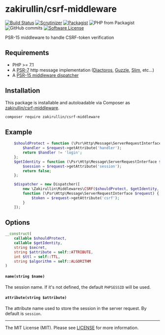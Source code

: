 # zakirullin/csrf-middleware

[![Build Status](https://img.shields.io/travis/zakirullin/csrf-middleware.svg?style=flat-square)](https://travis-ci.org/zakirullin/csrf-middleware)
[![Scrutinizer](https://img.shields.io/scrutinizer/g/zakirullin/csrf-middleware.svg?style=flat-square)](https://scrutinizer-ci.com/g/zakirullin/csrf-middleware/)
[![Packagist](https://img.shields.io/packagist/v/zakirullin/csrf-middleware.svg?style=flat-square)](https://packagist.org/packages/zakirullin/csrf-middlware)
![PHP from Packagist](https://img.shields.io/packagist/php-v/zakirullin/csrf-middleware.svg?style=flat-square)
![GitHub commits](https://img.shields.io/github/commits-since/zakirullin/csrf-middleware/0.1.0.svg?style=flat-square)
[![Software License](https://img.shields.io/badge/license-MIT-brightgreen.svg?style=flat-square)](LICENSE)

PSR-15 middleware to handle CSRF-token verification

## Requirements

* PHP >= 7.1
* A [PSR-7](https://packagist.org/providers/psr/http-message-implementation) http message implementation ([Diactoros](https://github.com/zendframework/zend-diactoros), [Guzzle](https://github.com/guzzle/psr7), [Slim](https://github.com/slimphp/Slim), etc...)
* A [PSR-15 middleware dispatcher](https://github.com/middlewares/awesome-psr15-middlewares#dispatcher)

## Installation

This package is installable and autoloadable via Composer as [zakirullin/csrf-middleware](https://packagist.org/packages/zakirullin/csrf-middleware).

```sh
composer require zakirullin/csrf-middleware 
```

## Example

```php
    $shouldProtect = function (\Psr\Http\Message\ServerRequestInterface $request) {
        $handler = $request->getAttribute('handler');
        return $handler != 'login';
    };
    $getIdentity = function (\Psr\Http\Message\ServerRequestInterface $request) {
        $session = $request->getAttribute('session');
        return false;
    };

    $dispatcher = new Dispatcher([
	    new \Zakirullin\Middlewares\CSRF($shouldProtect, $getIdentity, 'secret'),
        function (\Psr\Http\Message\ServerRequestInterface $request) {
            $token = $request->getAttribute('csrf');
        }
    ]);
```

## Options

```php 
__construct(
    callable $shouldProtect,
    callable $getIdentity,
    string $secret,
    string $attribute = self::ATTRIBUTE,
    int $ttl = self::TTL,
    string $algorithm = self::ALGORITHM
)
```

#### `name(string $name)`

The session name. If it's not defined, the default `PHPSESSID` will be used.

#### `attribute(string $attribute)`

The attribute name used to store the session in the server request. By default is `session`.

---

The MIT License (MIT). Please see [LICENSE](LICENSE) for more information.
